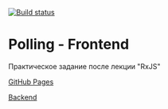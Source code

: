 [![Build status](https://ci.appveyor.com/api/projects/status/ddhjqu2x7nas9art/branch/main?svg=true)](https://ci.appveyor.com/project/Sapogoha/ahj-11-polling-front/branch/main)

# Polling - Frontend

Практическое задание после лекции "RxJS"

[GitHub Pages](https://sapogoha.github.io/ahj-11-polling-front/)

[Backend](https://github.com/Sapogoha/ahj-11-polling-back)
